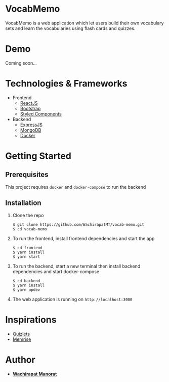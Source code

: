 # VocabMemo

VocabMemo is a web application which let users build their own vocabulary sets and learn the vocabularies using flash cards and quizzes.

# Demo
Coming soon...
# Technologies & Frameworks

- Frontend
  - [ReactJS](https://reactjs.org/)
  - [Bootstrap](https://getbootstrap.com/)
  - [Styled Components](https://styled-components.com/)
- Backend
  - [ExpressJS](https://expressjs.com/)
  - [MongoDB](https://www.mongodb.com/)
  - [Docker](https://www.docker.com/)

# Getting Started

## Prerequisites

This project requires `docker` and `docker-compose` to run the backend

## Installation

1. Clone the repo
   ```
   $ git clone https://github.com/WachirapatMT/vocab-memo.git
   $ cd vocab-memo
   ```
2. To run the frontend, install frontend dependencies and start the app

   ```
   $ cd frontend
   $ yarn install
   $ yarn start
   ```

3. To run the backend, start a new terminal then install backend dependencies and start docker-compose

   ```
   $ cd backend
   $ yarn install
   $ yarn updev
   ```

4. The web application is running on `http://localhost:3000`

# Inspirations

- [Quizlets](https://quizlet.com/)
- [Memrise](https://www.memrise.com/)

# Author

- [**Wachirapat Manorat**](www.linkedin.com/in/wachirapat-manorat)
